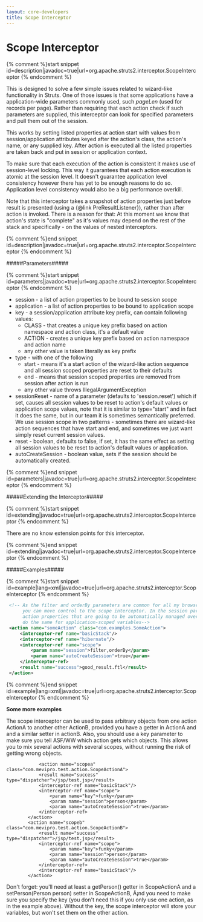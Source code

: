 ```yaml
---
layout: core-developers
title: Scope Interceptor
---
```


# Scope Interceptor



{% comment %}start snippet id=description|javadoc=true|url=org.apache.struts2.interceptor.ScopeInterceptor {% endcomment %}
<p> <p>
 This is designed to solve a few simple issues related to wizard-like functionality in Struts. One of those issues is
 that some applications have a application-wide parameters commonly used, such <i>pageLen</i> (used for records per
 page). Rather than requiring that each action check if such parameters are supplied, this interceptor can look for
 specified parameters and pull them out of the session.
 </p>

 <p>This works by setting listed properties at action start with values from session/application attributes keyed
 after the action's class, the action's name, or any supplied key. After action is executed all the listed properties
 are taken back and put in session or application context.
 </p>

 <p>To make sure that each execution of the action is consistent it makes use of session-level locking. This way it
 guarantees that each action execution is atomic at the session level. It doesn't guarantee application level
 consistency however there has yet to be enough reasons to do so. Application level consistency would also be a big
 performance overkill.
 </p>

 <p>Note that this interceptor takes a snapshot of action properties just before result is presented (using a {@link
 PreResultListener}), rather than after action is invoked. There is a reason for that: At this moment we know that
 action's state is "complete" as it's values may depend on the rest of the stack and specifically - on the values of
 nested interceptors.
 </p>

</p>
{% comment %}end snippet id=description|javadoc=true|url=org.apache.struts2.interceptor.ScopeInterceptor {% endcomment %}

#####Parameters#####



{% comment %}start snippet id=parameters|javadoc=true|url=org.apache.struts2.interceptor.ScopeInterceptor {% endcomment %}
<p>
 <ul>

 <li>session - a list of action properties to be bound to session scope</li>

 <li>application - a list of action properties to be bound to application scope</li>

 <li>key - a session/application attribute key prefix, can contain following values:

 <ul>

 <li>CLASS - that creates a unique key prefix based on action namespace and action class, it's a default value</li>

 <li>ACTION - creates a unique key prefix based on action namespace and action name</li>

 <li>any other value is taken literally as key prefix</li>

 </ul>
 </li>
 <li>type - with one of the following

 <ul>

 <li>start - means it's a start action of the wizard-like action sequence and all session scoped properties are reset
 to their defaults</li>

 <li>end - means that session scoped properties are removed from session after action is run</li>

 <li>any other value throws IllegalArgumentException</li>

 </ul>
 </li>

 <li>sessionReset - name of a parameter (defaults to 'session.reset') which if set, causes all session values to be reset to action's default values or application
 scope values, note that it is similar to type="start" and in fact it does the same, but in our team it is sometimes
 semantically preferred. We use session scope in two patterns - sometimes there are wizard-like action sequences that
 have start and end, and sometimes we just want simply reset current session values.</li>

 <li>reset - boolean, defaults to false, if set, it has the same effect as setting all session values to be reset to action's default values or application.</li>

 <li>autoCreateSession - boolean value, sets if the session should be automatically created.</li>
 </ul>

</p>
{% comment %}end snippet id=parameters|javadoc=true|url=org.apache.struts2.interceptor.ScopeInterceptor {% endcomment %}

#####Extending the Interceptor#####



{% comment %}start snippet id=extending|javadoc=true|url=org.apache.struts2.interceptor.ScopeInterceptor {% endcomment %}
<p>
 <p>There are no know extension points for this interceptor.</p>

</p>
{% comment %}end snippet id=extending|javadoc=true|url=org.apache.struts2.interceptor.ScopeInterceptor {% endcomment %}

#####Examples#####



{% comment %}start snippet id=example|lang=xml|javadoc=true|url=org.apache.struts2.interceptor.ScopeInterceptor {% endcomment %}

```xml
 <!-- As the filter and orderBy parameters are common for all my browse-type actions,
      you can move control to the scope interceptor. In the session parameter you can list
      action properties that are going to be automatically managed over session. You can
      do the same for application-scoped variables-->
 <action name="someAction" class="com.examples.SomeAction">
     <interceptor-ref name="basicStack"/>
     <interceptor-ref name="hibernate"/>
     <interceptor-ref name="scope">
         <param name="session">filter,orderBy</param>
         <param name="autoCreateSession">true</param>
     </interceptor-ref>
     <result name="success">good_result.ftl</result>
 </action>

```

{% comment %}end snippet id=example|lang=xml|javadoc=true|url=org.apache.struts2.interceptor.ScopeInterceptor {% endcomment %}

__Some more examples__

The scope interceptor can be used to pass arbitrary objects from one action ActionA to another other ActionB, provided you have a getter in ActionA and and a similar setter in actionB\. Also, you should use a key parameter to make sure you tell ASF/WW which action gets which objects\. This allows you to mix several actions with several scopes, without running the risk of getting wrong objects\.


~~~~~~~
    		<action name="scopea" class="com.mevipro.test.action.ScopeActionA">
			<result name="success" type="dispatcher">/jsp/test.jsp</result>
			<interceptor-ref name="basicStack"/>
			<interceptor-ref name="scope">
				<param name="key">funky</param>
        		<param name="session">person</param>
        		<param name="autoCreateSession">true</param>
    		</interceptor-ref>
		</action>
		<action name="scopeb" class="com.mevipro.test.action.ScopeActionB">
			<result name="success" type="dispatcher">/jsp/test.jsp</result>
			<interceptor-ref name="scope">
				<param name="key">funky</param>
        		<param name="session">person</param>
        		<param name="autoCreateSession">true</param>
    		</interceptor-ref>
			<interceptor-ref name="basicStack"/>
		</action>

~~~~~~~

Don't forget: you'll need at least a getPerson() getter in ScopeActionA and a setPerson(Person person) setter in ScopeActionB, Ã¡nd you need to make sure you specify the key (you don't need this if you only use one action, as in the example above)\. Without the key, the scope interceptor will store your variables, but won't set them on the other action\.

